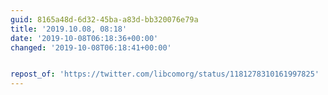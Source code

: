 ```yaml
---
guid: 8165a48d-6d32-45ba-a83d-bb320076e79a
title: '2019.10.08, 08:18'
date: '2019-10-08T06:18:36+00:00'
changed: '2019-10-08T06:18:41+00:00'


repost_of: 'https://twitter.com/libcomorg/status/1181278310161997825'
---
```


